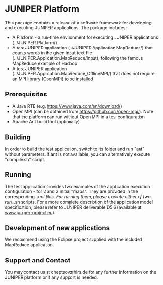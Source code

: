 # JUNIPER Platform

This package contains a release of a software framework for developing and executing JUNIPER applications.
The package includes:

- A Platform - a run-time environment for executing JUNIPER applications (../JUNIPER.Platform/)
- A test JUNIPER application (../JUNIPER.Application.MapReduce/) that counts words in the given input text file (../JUNIPER.Application.MapReduce/input), following the famous MapReduce example of Hadoop 
- A test JUNIPER application (../JUNIPER.Application.MapReduce_OfflineMPI/) that does not require an MPI library (OpenMPI) to be installed

## Prerequisites
- A Java RTE (e.g. https://www.java.com/en/download/)
- Open MPI (can be obtained from https://github.com/open-mpi/). Note that the platform can run without Open MPI in a test configuration
- Apache Ant build tool (optionally)

## Building
In order to build the test application, switch to its folder and run "ant" without parameters.
If ant is not available, you can alternatively execute "compile.sh" script.

## Running
The test application provides two examples of the application execution configuration - for 2 and 3 initial "maps".
They are provided in the corresponding *.xml files. For running them, please execute either of two run_*.sh scripts.
For a more complete description of the application model specification, please refer to JUNIPER deliverable D5.6 (available at www.juniper-project.eu).

## Development of new applications
We recommend using the Eclipse project supplied with the included MapReduce application.

## Support and Contact
You may contact us at cheptsov*at*hlrs.de for any further information on the JUNIPER platform or if any support is needed.